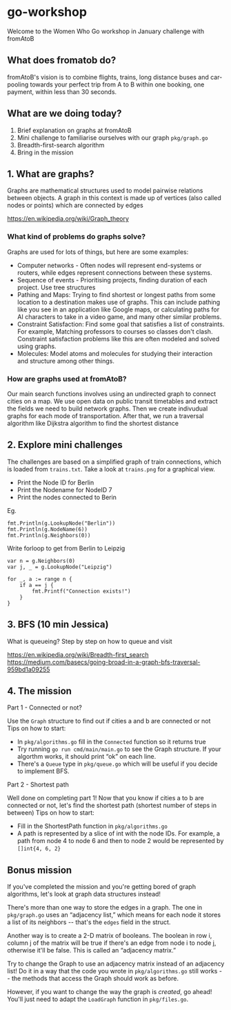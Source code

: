 # go-workshop

Welcome to the Women Who Go workshop in January challenge with fromAtoB

## What does fromatob do?

fromAtoB's vision is to combine flights, trains, long distance buses and car-pooling towards your perfect trip from A to B within one booking, one payment, within less than 30 seconds.


## What are we doing today?

1. Brief explanation on graphs at fromAtoB
2. Mini challenge to familiarise ourselves with our graph `pkg/graph.go`
3. Breadth-first-search algorithm
4. Bring in the mission


## 1. What are graphs?

Graphs are mathematical structures used to model pairwise relations between objects. A graph in this context is made up of vertices (also called nodes or points) which are connected by edges

https://en.wikipedia.org/wiki/Graph_theory


### What kind of problems do graphs solve?

Graphs are used for lots of things, but here are some examples:

- Computer networks - Often nodes will represent end-systems or routers, while edges represent connections between these systems.
- Sequence of events - Prioritising projects, finding duration of each project. Use tree structures
- Pathing and Maps: Trying to find shortest or longest paths from some location to a destination makes use of graphs. This can include pathing like you see in an application like Google maps, or calculating paths for AI characters to take in a video game, and many other similar problems.
- Constraint Satisfaction: Find some goal that satisfies a list of constraints. For example, Matching professors to courses so classes don't clash. Constraint satisfaction problems like this are often modeled and solved using graphs.
- Molecules: Model atoms and molecules for studying their interaction and structure among other things.

### How are graphs used at fromAtoB?

Our main search functions involves using an undirected graph to connect cities on a map.
We use open data on public transit timetables and extract the fields we need to build network graphs. Then we create indivudual graphs for each mode of transportation. After that, we run a traversal algorithm like Dijkstra algorithm to find the shortest distance


## 2. Explore mini challenges

The challenges are based on a simplified graph of train connections, which is loaded from `trains.txt`. Take a look at `trains.png` for a graphical view.

- Print the Node ID for Berlin
- Print the Nodename for NodeID 7
- Print the nodes connected to Berin

Eg.

    fmt.Println(g.LookupNode("Berlin"))
    fmt.Println(g.NodeName(6))
    fmt.Println(g.Neighbors(0))

Write forloop to get from Berlin to Leipzig

    var n = g.Neighbors(0)
    var j, _ = g.LookupNode("Leipzig")

    for _, a := range n {
        if a == j {
            fmt.Printf("Connection exists!")
        }
    }


## 3. BFS (10 min Jessica)

What is queueing?
Step by step on how to queue and visit

https://en.wikipedia.org/wiki/Breadth-first_search
https://medium.com/basecs/going-broad-in-a-graph-bfs-traversal-959bd1a09255


## 4. The mission

Part 1 - Connected or not?

Use the `Graph` structure to find out if cities a and b are connected or not
Tips on how to start:
- In `pkg/algorithms.go` fill in the `Connected` function so it returns true
- Try running `go run cmd/main/main.go` to see the Graph structure. If your algorthm works, it should print “ok” on each line.
- There's a `Queue` type in `pkg/queue.go` which will be useful if you decide to implement BFS.

Part 2 - Shortest path

Well done on completing part 1! Now that you know if cities a to b are connected or not, let's find the shortest path (shortest number of steps in between)
Tips on how to start:
- Fill in the ShortestPath function in `pkg/algorithms.go`
- A path is represented by a slice of int with the node IDs. For example, a path from node 4 to node 6 and then to node 2 would be represented by `[]int{4, 6, 2}`


## Bonus mission

If you've completed the mission and you're getting bored of graph algorithms, let's look at graph data structures instead!

There's more than one way to store the edges in a graph. The one in `pkg/graph.go` uses an “adjacency list,” which means for each node it stores a list of its neighbors -- that's the `edges` field in the struct.

Another way is to create a 2-D matrix of booleans. The boolean in row i, column j of the matrix will be true if there's an edge from node i to node j, otherwise it'll be false. This is called an “adjacency matrix.”

Try to change the Graph to use an adjacency matrix instead of an adjacency list! Do it in a way that the code you wrote in `pkg/algorithms.go` still works -- the methods that access the Graph should work as before.

However, if you want to change the way the graph is *created*, go ahead! You'll just need to adapt the `LoadGraph` function in `pkg/files.go`.
